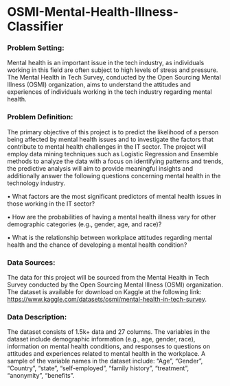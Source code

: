 # OSMI-Mental-Health-Illness-Classifier

### Problem Setting:
Mental health is an important issue in the tech industry, as individuals working in this field are often subject to high levels of stress and pressure. The Mental Health in Tech Survey, conducted by the Open Sourcing Mental Illness (OSMI) organization, aims to understand the attitudes and experiences of individuals working in the tech industry regarding mental health.

### Problem Definition:
The primary objective of this project is to predict the likelihood of a person being affected by mental health issues and to investigate the factors that contribute to mental health challenges in the IT sector. The project will employ data mining techniques such as Logistic Regression and Ensemble methods to analyze the data with a focus on identifying patterns and trends, the predictive analysis will aim to provide meaningful insights and additionally answer the following questions concerning mental health in the technology industry.

• What factors are the most significant predictors of mental health issues in those working in the IT sector?

• How are the probabilities of having a mental health illness vary for other demographic categories (e.g., gender, age, and race)?

• What is the relationship between workplace attitudes regarding mental health and the chance of developing a mental health condition?

### Data Sources:
The data for this project will be sourced from the Mental Health in Tech Survey conducted by the Open Sourcing Mental Illness (OSMI) organization. The dataset is available for download on Kaggle at the following link:
https://www.kaggle.com/datasets/osmi/mental-health-in-tech-survey.

### Data Description:
The dataset consists of 1.5k+ data and 27 columns. The variables in the dataset include demographic information (e.g., age, gender, race), information on mental health conditions, and responses to questions on attitudes and experiences related to mental health in the workplace. A sample of the variable names in the dataset include: “Age”, “Gender”, “Country”, “state”, “self-employed”, “family history”, “treatment”, “anonymity”, “benefits”.
